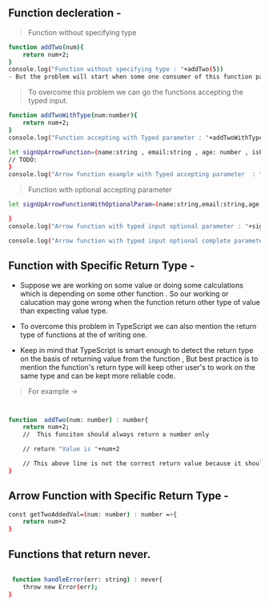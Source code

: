 ## Function decleration -

> Function without specifying type

```sh
function addTwo(num){
    return num+2;
}
console.log("Function without specifying type : "+addTwo(5))
- But the problem will start when some one consumer of this function passes value other than a number . Then this should be not the correct.


```
> To overcome this problem we can go the functions accepting the typed input.

```sh
function addTwoWithType(num:number){
    return num+2;
}
console.log("Function accepting with Typed parameter : "+addTwoWithType(5))

let signUpArrowFunction=(name:string , email:string , age: number , isPaid: boolean)=>{
// TODO:
}
console.log("Arrow function example with Typed accepting parameter  : "+signUpArrowFunction("Rahul","rahul@bharatkadam.com",31,false))

```

> Function with optional accepting parameter

```sh
let signUpArrowFunctionWithOptionalParam=(name:string,email:string,age:number,isPaid:boolean=false)=>{

}
console.log("Arrow function with typed input optional parameter : "+signUpArrowFunctionWithOptionalParam("Rahul","rahul@bharatkadam.com",31))

console.log("Arrow function with typed input optional complete parameter : "+signUpArrowFunctionWithOptionalParam("Rahul","rahul@bharatkadam.com",31,true))

```

## Function with Specific Return Type -

- Suppose we are working on some value or doing some calculations which is depending on some other function . So our working or calucation may gone wrong when the function return other type of value than expecting value type. 

- To overcome this problem in TypeScript we can also mention the return type of functions at the of writing one.

- Keep in mind that TypeScript is smart enough to detect the return type on the basis of returning value from the function , But best practice is to mention the function's return type will keep other user's to work on the same type and can be kept more reliable code.

> For example -> 

```sh


function  addTwo(num: number) : number{
    return num+2;
    //  This funciton should always return a number only

    // return "Value is "+num+2

    // This above line is not the correct return value because it should only return number
}

```
## Arrow Function with Specific Return Type -

```sh
const getTwoAddedVal=(num: number) : number =>{
    return num+2
}

```
## Functions that return never.

```sh

 function handleError(err: string) : never{
    throw new Error(err);
}

```